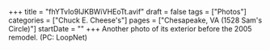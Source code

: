 +++
title = "fhYTvIo9lJKBWiVHEoTt.avif"
draft = false
tags = ["Photos"]
categories = ["Chuck E. Cheese's"]
pages = ["Chesapeake, VA (1528 Sam's Circle)"]
startDate = ""
+++
Another photo of its exterior before the 2005 remodel. (PC: LoopNet)
